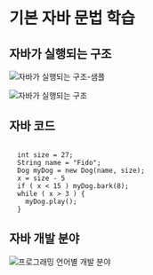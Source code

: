 #   기본 자바 문법 학습


## 자바가 실행되는 구조
![자바가 실행되는 구조-샘플](https://github.com/haji8-thehaji/lecture-java/blob/main/download/basic-java/working-java-sample.png)

![자바가 실행되는 구조](https://github.com/haji8-thehaji/lecture-java/blob/main/download/basic-java/working-java.png)


## 자바 코드
<pre><code>
  int size = 27;
  String name = "Fido";
  Dog myDog = new Dog(name, size);
  x = size - 5
  if ( x < 15 ) myDog.bark(8);
  while ( x > 3 ) {
    myDog.play();
  }
</code></pre>

## 자바 개발 분야
![프로그래밍 언어별 개발 분야](https://github.com/haji8-thehaji/lecture-java/blob/main/download/basic-java/develop_programming_lang.png)

